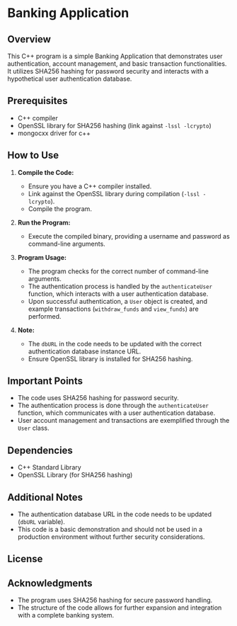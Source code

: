 # Banking Application

## Overview
This C++ program is a simple Banking Application that demonstrates user authentication, account management, and basic transaction functionalities. It utilizes SHA256 hashing for password security and interacts with a hypothetical user authentication database.

## Prerequisites
- C++ compiler
- OpenSSL library for SHA256 hashing (link against `-lssl -lcrypto`)
- mongocxx driver for c++ 

## How to Use

1. **Compile the Code:**
   - Ensure you have a C++ compiler installed.
   - Link against the OpenSSL library during compilation (`-lssl -lcrypto`).
   - Compile the program.

2. **Run the Program:**
   - Execute the compiled binary, providing a username and password as command-line arguments.

3. **Program Usage:**
   - The program checks for the correct number of command-line arguments.
   - The authentication process is handled by the `authenticateUser` function, which interacts with a user authentication database.
   - Upon successful authentication, a `User` object is created, and example transactions (`withdraw_funds` and `view_funds`) are performed.

4. **Note:**
   - The `dbURL` in the code needs to be updated with the correct authentication database instance URL.
   - Ensure OpenSSL library is installed for SHA256 hashing.

## Important Points
- The code uses SHA256 hashing for password security.
- The authentication process is done through the `authenticateUser` function, which communicates with a user authentication database.
- User account management and transactions are exemplified through the `User` class.

## Dependencies
- C++ Standard Library
- OpenSSL Library (for SHA256 hashing)

## Additional Notes
- The authentication database URL in the code needs to be updated (`dbURL` variable).
- This code is a basic demonstration and should not be used in a production environment without further security considerations.

## License


## Acknowledgments
- The program uses SHA256 hashing for secure password handling.
- The structure of the code allows for further expansion and integration with a complete banking system.

